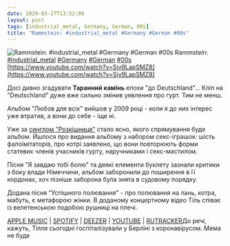 ```yaml
---
date: 2020-03-27T13:52:09
layout: post
tags: [industrial_metal, Germany, German, 00s]
title: "Rammstein: #industrial_metal #Germany #German #00s"
---
```

![Rammstein: #industrial_metal #Germany #German #00s](https://i.ytimg.com/vi/Sjv9LapSMZ8/maxresdefault.jpg)
Rammstein: [#industrial_metal](/tags/#industrial_metal) [#Germany](/tags/#Germany) [#German](/tags/#German) [#00s](/tags/#00s) [https://www.youtube.com/watch?v=Sjv9LapSMZ8](https://www.youtube.com/watch?v=Sjv9LapSMZ8)

Досі дивно згадувати **Таранний камінь** епохи &quot;до Deutschland&quot;... Кліп на &quot;Deutschland&quot; дуже вже сильно змінив уявлення про гурт. Тим не менш.

Альбом &quot;Любов для всіх&quot; вийшов у 2009 році - коли я до них інтерес уже втратив, а вони до себе - іще ні.

Уже за [синглом &quot;Розкішниця&quot;](https://t.me/vast_space_unexplored/3539) стало ясно, якого спрямування буде альбом. Йшлося про видання альбому з набором секс-іграшок: шість фалоімітаторів, про котрі заявлено, що вони повторюють форми статевих членів учасників гурту, наручниками і секс-мастилом.

Пісня &quot;Я завдаю тобі болю&quot; та деякі елементи буклету зазнали критики з боку влади Німеччини, альбом заборонили до поширення в її кордонах, хоч пізніше заборона була знята в судовому порядку.

Додана пісня &quot;Успішного полювання&quot; - про полювання на лань, котра, мабуть, є метафорою жінки. В доданому концертному відео Тіль співає із велетенською подобою рушниці на плечі.

[APPLE MUSIC](https://music.apple.com/ua/album/liebe-ist-f%C3%BCr-alle-da/1440735807?l=ru) | [SPOTIFY](https://open.spotify.com/album/3pksjSyo1w4vAPOenAzM4Z) | [DEEZER](https://www.deezer.com/album/422033?utm_source=deezer&amp;utm_content=album-422033&amp;utm_term=1601611822_1585303844&amp;utm_medium=web) | [YOUTUBE](https://www.youtube.com/playlist?list=PLFI4qRuYmesAcD4hDX_W8BTcaJFfx7D30) | [RUTRACKER](https://rutracker.org/forum/viewtopic.php?t=5732323)До речі, кажуть, Тілля сьогодні госпіталізували у Берліні з коронавірусом. Мема не буде
